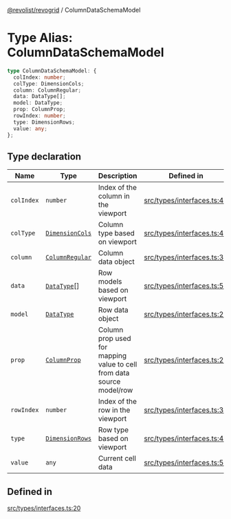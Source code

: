 [@revolist/revogrid](README.md) / ColumnDataSchemaModel

# Type Alias: ColumnDataSchemaModel

```ts
type ColumnDataSchemaModel: {
  colIndex: number;
  colType: DimensionCols;
  column: ColumnRegular;
  data: DataType[];
  model: DataType;
  prop: ColumnProp;
  rowIndex: number;
  type: DimensionRows;
  value: any;
};
```

## Type declaration

| Name | Type | Description | Defined in |
| ------ | ------ | ------ | ------ |
| `colIndex` | `number` | Index of the column in the viewport | [src/types/interfaces.ts:40](https://github.com/revolist/revogrid/blob/41a50f3812b438de1179c5db15e284c71422e9de/src/types/interfaces.ts#L40) |
| `colType` | [`DimensionCols`](TypeAlias.DimensionCols.md) | Column type based on viewport | [src/types/interfaces.ts:44](https://github.com/revolist/revogrid/blob/41a50f3812b438de1179c5db15e284c71422e9de/src/types/interfaces.ts#L44) |
| `column` | [`ColumnRegular`](Interface.ColumnRegular.md) | Column data object | [src/types/interfaces.ts:32](https://github.com/revolist/revogrid/blob/41a50f3812b438de1179c5db15e284c71422e9de/src/types/interfaces.ts#L32) |
| `data` | [`DataType`](TypeAlias.DataType.md)[] | Row models based on viewport | [src/types/interfaces.ts:52](https://github.com/revolist/revogrid/blob/41a50f3812b438de1179c5db15e284c71422e9de/src/types/interfaces.ts#L52) |
| `model` | [`DataType`](TypeAlias.DataType.md) | Row data object | [src/types/interfaces.ts:28](https://github.com/revolist/revogrid/blob/41a50f3812b438de1179c5db15e284c71422e9de/src/types/interfaces.ts#L28) |
| `prop` | [`ColumnProp`](TypeAlias.ColumnProp.md) | Column prop used for mapping value to cell from data source model/row | [src/types/interfaces.ts:24](https://github.com/revolist/revogrid/blob/41a50f3812b438de1179c5db15e284c71422e9de/src/types/interfaces.ts#L24) |
| `rowIndex` | `number` | Index of the row in the viewport | [src/types/interfaces.ts:36](https://github.com/revolist/revogrid/blob/41a50f3812b438de1179c5db15e284c71422e9de/src/types/interfaces.ts#L36) |
| `type` | [`DimensionRows`](TypeAlias.DimensionRows.md) | Row type based on viewport | [src/types/interfaces.ts:48](https://github.com/revolist/revogrid/blob/41a50f3812b438de1179c5db15e284c71422e9de/src/types/interfaces.ts#L48) |
| `value` | `any` | Current cell data | [src/types/interfaces.ts:56](https://github.com/revolist/revogrid/blob/41a50f3812b438de1179c5db15e284c71422e9de/src/types/interfaces.ts#L56) |

## Defined in

[src/types/interfaces.ts:20](https://github.com/revolist/revogrid/blob/41a50f3812b438de1179c5db15e284c71422e9de/src/types/interfaces.ts#L20)
